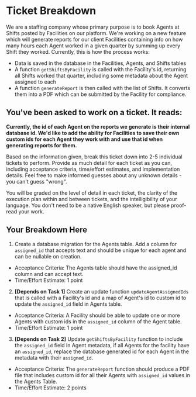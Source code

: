 # Ticket Breakdown
We are a staffing company whose primary purpose is to book Agents at Shifts posted by Facilities on our platform. We're working on a new feature which will generate reports for our client Facilities containing info on how many hours each Agent worked in a given quarter by summing up every Shift they worked. Currently, this is how the process works:

- Data is saved in the database in the Facilities, Agents, and Shifts tables
- A function `getShiftsByFacility` is called with the Facility's id, returning all Shifts worked that quarter, including some metadata about the Agent assigned to each
- A function `generateReport` is then called with the list of Shifts. It converts them into a PDF which can be submitted by the Facility for compliance.

## You've been asked to work on a ticket. It reads:

**Currently, the id of each Agent on the reports we generate is their internal database id. We'd like to add the ability for Facilities to save their own custom ids for each Agent they work with and use that id when generating reports for them.**


Based on the information given, break this ticket down into 2-5 individual tickets to perform. Provide as much detail for each ticket as you can, including acceptance criteria, time/effort estimates, and implementation details. Feel free to make informed guesses about any unknown details - you can't guess "wrong".


You will be graded on the level of detail in each ticket, the clarity of the execution plan within and between tickets, and the intelligibility of your language. You don't need to be a native English speaker, but please proof-read your work.

## Your Breakdown Here
1. Create a database migration for the Agents table. Add a column for `assigned_id` that accepts text and should be unique for each agent and can be nullable on creation.
- Acceptance Criteria: The Agents table should have the assigned_id column and can accept text.
- Time/Effort Estimate: 1 point
2. **[Depends on Task 1]** Create an update function `updateAgentAssignedIds` that is called with a Facility's id and a map of Agent's id to custom id to update the `assigned_id` field in Agents table.
- Acceptance Criteria: A Facility should be able to update one or more Agents with custom ids in the `assigned_id` column of the Agent table.
- Time/Effort Estimate: 1 point
3. **[Depends on Task 2]** Update `getShiftsByFacility` function to include the `assigned_id` field in Agent metadata, if all Agents for the facility have an `assigned_id`, replace the database generated id for each Agent in the metadata with their `assigned_id`.
- Acceptance Criteria: The `generateReport` function should produce a PDF file that includes custom id for all their Agents with `assigned_id` values in the Agents Table.
- Time/Effort Estimate: 2 points